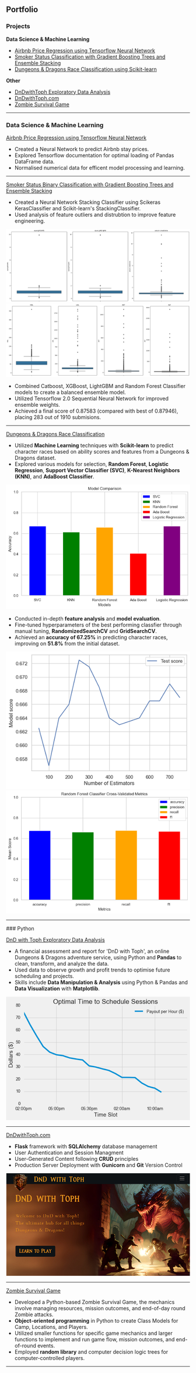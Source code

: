 ## Portfolio

### Projects
**Data Science & Machine Learning**
- [Airbnb Price Regression using Tensorflow Neural Network](/#airbnb)
- [Smoker Status Classification with Gradient Boosting Trees and Ensemble Stacking](/#smoker)
- [Dungeons & Dragons Race Classification using Scikit-learn](/#dnd)

**Other**
- [DnDwithToph Exploratory Data Analysis](/#eda)
- [DnDwithToph.com](/#dndwithtoph)
- [Zombie Survival Game](/#zombie)

---

<div id='airbnb'></div>

### Data Science & Machine Learning

[Airbnb Price Regression using Tensorflow Neural Network](/airbnb-price-regression.md)
- Created a Neural Network to predict Airbnb stay prices.
- Explored Tensorflow documentation for optimal loading of Pandas DataFrame data.
- Normalised numerical data for efficent model processing and learning.
<div id='smoker'></div>

---

[Smoker Status Binary Classification with Gradient Boosting Trees and Ensemble Stacking](/smoker-binary-classification.md)

- Created a Neural Network Stacking Classifier using Scikeras KerasClassifier and Scikit-learn's StackingClassifier.
- Used analysis of feature outliers and distrubtion to improve feature engineering.
<img src="images/outlier_distribution.png?raw=true"/>
<img src="images/outlier_distribution_2.png?raw=true"/>

- Combined Catboost, XGBoost, LightGBM and Random Forest Classifier models to create a balanced ensemble model.
- Utilized Tensorflow 2.0 Sequential Neural Network for improved ensemble weights.
- Achieved a final score of 0.87583 (compared with best of 0.87946), placing 283 out of 1910 submisions.
<div id='dnd'></div>

---

[Dungeons & Dragons Race Classification](/dnd-race-classification.md)

- Utilized **Machine Learning** techniques with **Scikit-learn** to predict character races based on ability scores and features from a Dungeons & Dragons dataset.
- Explored various models for selection, **Random Forest**, **Logistic Regression**, **Support Vector Classifier (SVC)**, **K-Nearest Neighbors (KNN)**, and **AdaBoost Classifier**.
<img src="images/Model-Baseline-Comparison.png?raw=true"/>

- Conducted in-depth **feature analysis** and **model evaluation**.
- Fine-tuned hyperparameters of the best performing classfier through manual tuning, **RandomizedSearchCV** and **GridSearchCV**.
- Achieved an **accuracy of 67.25%** in predicting character races, improving on **51.8%** from the initial dataset.
<img src="images/RF-N-Estimators.png?raw=true"/>
<img src="images/RF-CV-Metrics.png?raw=true"/>

---

<div id='eda'></div>
### Python

[DnD with Toph Exploratory Data Analysis](/dndwithtoph-eda.md)
- A financial assessment and report for 'DnD with Toph', an online Dungeons & Dragons adventure service, using Python and **Pandas** to clean, transform, and analyze the data.
- Used data to observe growth and profit trends to optimise future scheduling and projects.
- Skills include **Data Manipulation & Analysis** using Python & Pandas and **Data Visualization** with **Matplotlib**.

<img src="images/OptimalTimeslot.png?raw=true"/>
<div id='dndwithtoph'></div>

---

[DnDwithToph.com](https://dev.dndwithtoph.com/)
- **Flask** framework with **SQLAlchemy** database management
- User Authentication and Session Managment
- User-Generated Content following **CRUD** principles
- Production Server Deployment with **Gunicorn** and **Git** Version Control
  
<img src="images/PortfolioDnD.png?raw=true"/>
<div id='zombie'></div>

---

[Zombie Survival Game](/zombie-survival.md/)
- Developed a Python-based Zombie Survival Game, the mechanics involve managing resources, mission outcomes, and end-of-day round Zombie attacks.
- **Object-oriented programming** in Python to create Class Models for Camp, Locations, and Players.
- Utilized smaller functions for specific game mechanics and larger functions to implement and run game flow, mission outcomes, and end-of-round events.
- Employed **random library** and computer decision logic trees for computer-controlled players.

---

